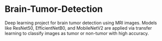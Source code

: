 # Brain-Tumor-Detection
Deep learning project for brain tumor detection using MRI images. Models like ResNet50, EfficientNetB0, and MobileNetV2 are applied via transfer learning to classify images as tumor or non-tumor with high accuracy.
